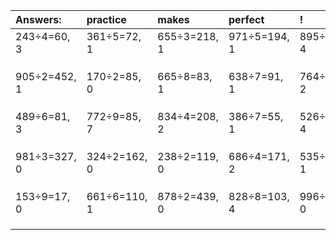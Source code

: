 | Answers: | practice | makes | perfect | ! |
| :--- | :--- | :--- | :--- | :--- |
| 243÷4=60, 3 | 361÷5=72, 1 | 655÷3=218, 1 | 971÷5=194, 1 | 895÷9=99, 4 | 
|   |   |   |   |   | 
|   |   |   |   |   | 
|   |   |   |   |   | 
| 905÷2=452, 1 | 170÷2=85, 0 | 665÷8=83, 1 | 638÷7=91, 1 | 764÷3=254, 2 | 
|   |   |   |   |   | 
|   |   |   |   |   | 
|   |   |   |   |   | 
| 489÷6=81, 3 | 772÷9=85, 7 | 834÷4=208, 2 | 386÷7=55, 1 | 526÷9=58, 4 | 
|   |   |   |   |   | 
|   |   |   |   |   | 
|   |   |   |   |   | 
| 981÷3=327, 0 | 324÷2=162, 0 | 238÷2=119, 0 | 686÷4=171, 2 | 535÷3=178, 1 | 
|   |   |   |   |   | 
|   |   |   |   |   | 
|   |   |   |   |   | 
| 153÷9=17, 0 | 661÷6=110, 1 | 878÷2=439, 0 | 828÷8=103, 4 | 996÷2=498, 0 | 
|   |   |   |   |   | 
|   |   |   |   |   | 
|   |   |   |   |   | 
